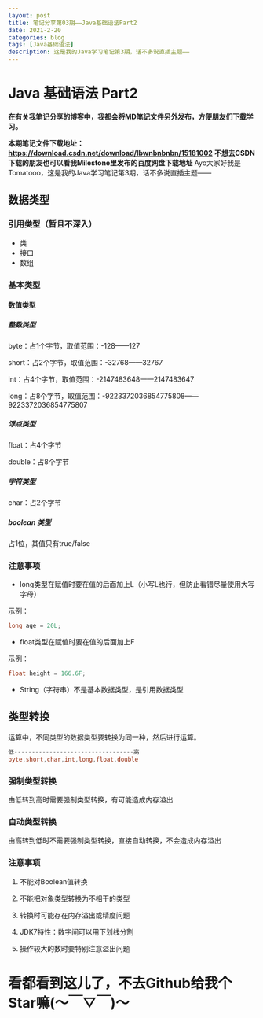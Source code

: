 ```yaml
---
layout: post
title: 笔记分享第03期——Java基础语法Part2
date: 2021-2-20
categories: blog
tags: [Java基础语法]
description: 这是我的Java学习笔记第3期，话不多说直插主题——
---
```

# Java 基础语法 Part2

**在有关我笔记分享的博客中，我都会将MD笔记文件另外发布，方便朋友们下载学习。**

**本期笔记文件下载地址：https://download.csdn.net/download/lbwnbnbnbn/15181002**
**不想去CSDN下载的朋友也可以看我Milestone里发布的百度网盘下载地址**
Ayo大家好我是Tomatooo，这是我的Java学习笔记第3期，话不多说直插主题——

## 数据类型

### 引用类型（暂且不深入）

- 类
- 接口
- 数组

### 基本类型

#### 数值类型

##### 整数类型

byte：占1个字节，取值范围：-128——127

short：占2个字节，取值范围：-32768——32767

int：占4个字节，取值范围：-2147483648——2147483647

long：占8个字节，取值范围：-9223372036854775808——9223372036854775807

##### 浮点类型

float：占4个字节

double：占8个字节

##### 字符类型

char：占2个字节

##### boolean 类型

占1位，其值只有true/false

### 注意事项

- long类型在赋值时要在值的后面加上L（小写L也行，但防止看错尽量使用大写字母）

示例：

```java
long age = 20L;
```

 

- float类型在赋值时要在值的后面加上F

示例：

```java
float height = 166.6F;
```

- String（字符串）不是基本数据类型，是引用数据类型
## 类型转换

运算中，不同类型的数据类型要转换为同一种，然后进行运算。

``` java
低----------------------------------高
byte,short,char,int,long,float,double
```

### 强制类型转换

由低转到高时需要强制类型转换，有可能造成内存溢出

### 自动类型转换

由高转到低时不需要强制类型转换，直接自动转换，不会造成内存溢出

### 注意事项

1. 不能对Boolean值转换

2. 不能把对象类型转换为不相干的类型

3. 转换时可能存在内存溢出或精度问题

4. JDK7特性：数字间可以用下划线分割

5.  操作较大的数时要特别注意溢出问题
# 看都看到这儿了，不去Github给我个Star嘛(～￣▽￣)～
